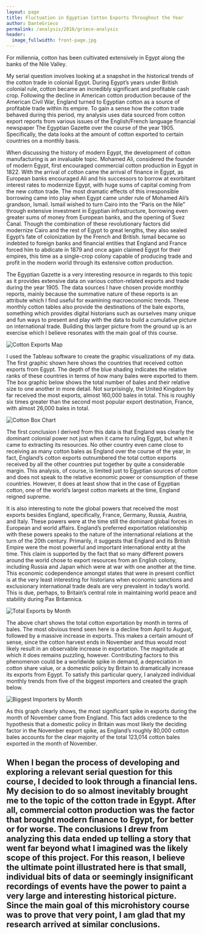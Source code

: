 ```yaml
---
layout: page
title: Fluctuation in Egyptian Cotton Exports Throughout the Year
author: DanteGrieco
permalink: /analysis/2016/grieco-analysis
header:
  image_fullwidth: front-page.jpg
---
```

For millennia, cotton has been cultivated extensively in Egypt along the banks of
the Nile Valley.

My serial question involves looking at a snapshot in the historical trends of the
cotton trade in colonial Egypt. During Egypt’s years under British colonial rule,
cotton became an incredibly significant and profitable cash crop. Following the
decline in American cotton production because of the American Civil War, England
turned to Egyptian cotton as a source of profitable trade within its empire. To
gain a sense how the cotton trade behaved during this period, my analysis uses
data sourced from cotton export reports from various issues of the English/French
language financial newspaper The Egyptian Gazette over the course of the year 1905.
Specifically, the data looks at the amount of cotton exported to certain countries
on a monthly basis.

When discussing the history of modern Egypt, the development of cotton manufacturing
is an invaluable topic. Mohamed Ali, considered the founder of modern Egypt, first
encouraged commercial cotton production in Egypt in 1822. With the arrival of cotton
came the arrival of finance in Egypt, as European banks encouraged Ali and his successors
to borrow at exorbitant interest rates to modernize Egypt, with huge sums of capital
coming from the new cotton trade. The most dramatic effects of this irresponsible
borrowing came into play when Egypt came under rule of Mohamed Ali’s grandson,
Ismail. Ismail wished to turn Cairo into the “Paris on the Nile” through extensive
investment in Egyptian infrastructure, borrowing even greater sums of money from European
banks, and the opening of Suez Canal. Though the combination of these revolutionary
factors did modernize Cairo and the rest of Egypt to great lengths, they also sealed
Egypt’s fate of colonization by the French and British. Ismail became so indebted to
foreign banks and financial entities that England and France forced him to abdicate in
1879 and once again claimed Egypt for their empires, this time as a single-crop colony
capable of producing trade and profit in the modern world through its extensive cotton
production.

The Egyptian Gazette is a very interesting resource in regards to this topic as it
provides extensive data on various cotton-related exports and trade during the year
1905. The data sources I have chosen provide monthly reports, mainly because the summative
nature of these reports is an attribute which I find useful for examining macroeconomic
trends. These monthly cotton tables also provide the destinations of the bale exports,
something which provides digital historians such as ourselves many unique and fun ways
to present and play with the data to build a cumulative picture on international trade.
Building this larger picture from the ground up is an exercise which I believe resonates
with the main goal of this course.

![Cotton Exports Map](Cottonmap.png)

I used the Tableau software to create the graphic visualizations of my data. The first
graphic shown here shows the countries that received cotton exports from Egypt. The depth
of the blue shading indicates the relative ranks of these countries in terms of how many
bales were exported to them. The box graphic below shows the total number of bales and
their relative size to one another in more detail. Not surprisingly, the United Kingdom
by far received the most exports, almost 160,000 bales in total. This is roughly six
times greater than the second most popular export destination, France, with almost 26,000
bales in total.

![Cotton Box Chart](Cottonchart.png)

The first conclusion I derived from this data is that England was clearly the dominant
colonial power not just when it came to ruling Egypt, but when it came to extracting its
resources. No other country even came close to receiving as many cotton bales as England
over the course of the year, in fact, England’s cotton exports outnumbered the total
cotton exports received by all the other countries put together by quite a considerable
margin. This analysis, of course, is limited just to Egyptian sources of cotton and does
not speak to the relative economic power or consumption of these countries. However, it
does at least show that in the case of Egyptian cotton, one of the world’s largest cotton
markets at the time, England reigned supreme.

It is also interesting to note the global powers that received the most exports besides
England, specifically, France, Germany, Russia, Austria, and Italy. These powers were at
the time still the dominant global forces in European and world affairs. England’s
preferred exportation relationship with these powers speaks to the nature of the
international relations at the turn of the 20th century. Primarily, it suggests that
England and its British Empire were the most powerful and important international entity
at the time. This claim is supported by the fact that so many different powers around the
world chose to export resources from an English colony, including Russia and Japan which
were at war with one another at the time. This economic codependence amongst states that
were in present conflict is at the very least interesting for historians when economic
sanctions and exclusionary international trade deals are very prevalent in today’s world.
This is due, perhaps, to Britain’s central role in maintaining world peace and stability
during Pax Britannica.

![Total Exports by Month](Cottonbar.png)

The above chart shows the total cotton exportation by month in terms of bales. The most
obvious trend seen here is a decline from April to August, followed by a massive increase
in exports. This makes a certain amount of sense, since the cotton harvest ends in
November and thus would most likely result in an observable increase in exportation.
The magnitude at which it does remains puzzling, however. Contributing factors to this
phenomenon could be a worldwide spike in demand, a depreciation in cotton share value,
or a domestic policy by Britain to dramatically increase its exports from Egypt. To
satisfy this particular query, I analyzed individual monthly trends from five of the
biggest importers and created the graph below.

![Biggest Importers by Month](Cottonmonth.png)

As this graph clearly shows, the most significant spike in exports during the month
of November came from England. This fact adds credence to the hypothesis that a domestic
policy in Britain was most likely the deciding factor in the November export spike, as
England’s roughly 80,000 cotton bales accounts for the clear majority of the total
123,014 cotton bales exported in the month of November.

When I began the process of developing and exploring a relevant serial question for
this course, I decided to look through a financial lens. My decision to do so almost
inevitably brought me to the topic of the cotton trade in Egypt. After all, commercial
cotton production was the factor that brought modern finance to Egypt, for better or
for worse. The conclusions I drew from analyzing this data ended up telling a story that
went far beyond what I imagined was the likely scope of this project. For this reason,
I believe the ultimate point illustrated here is that small, individual bits of data or
seemingly insignificant recordings of events have the power to paint a very large and
interesting historical picture. Since the main goal of this microhistory course was to
prove that very point, I am glad that my research arrived at similar conclusions.
---
